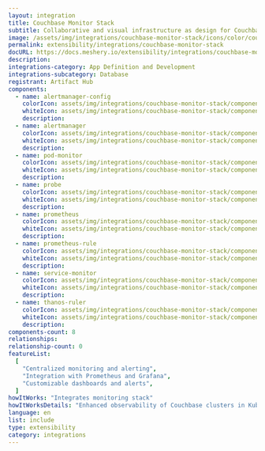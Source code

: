 ```yaml
---
layout: integration
title: Couchbase Monitor Stack
subtitle: Collaborative and visual infrastructure as design for Couchbase Monitor Stack
image: /assets/img/integrations/couchbase-monitor-stack/icons/color/couchbase-monitor-stack-color.svg
permalink: extensibility/integrations/couchbase-monitor-stack
docURL: https://docs.meshery.io/extensibility/integrations/couchbase-monitor-stack
description:
integrations-category: App Definition and Development
integrations-subcategory: Database
registrant: Artifact Hub
components:
  - name: alertmanager-config
    colorIcon: assets/img/integrations/couchbase-monitor-stack/components/alertmanager-config/icons/color/alertmanager-config-color.svg
    whiteIcon: assets/img/integrations/couchbase-monitor-stack/components/alertmanager-config/icons/white/alertmanager-config-white.svg
    description:
  - name: alertmanager
    colorIcon: assets/img/integrations/couchbase-monitor-stack/components/alertmanager/icons/color/alertmanager-color.svg
    whiteIcon: assets/img/integrations/couchbase-monitor-stack/components/alertmanager/icons/white/alertmanager-white.svg
    description:
  - name: pod-monitor
    colorIcon: assets/img/integrations/couchbase-monitor-stack/components/pod-monitor/icons/color/pod-monitor-color.svg
    whiteIcon: assets/img/integrations/couchbase-monitor-stack/components/pod-monitor/icons/white/pod-monitor-white.svg
    description:
  - name: probe
    colorIcon: assets/img/integrations/couchbase-monitor-stack/components/probe/icons/color/probe-color.svg
    whiteIcon: assets/img/integrations/couchbase-monitor-stack/components/probe/icons/white/probe-white.svg
    description:
  - name: prometheus
    colorIcon: assets/img/integrations/couchbase-monitor-stack/components/prometheus/icons/color/prometheus-color.svg
    whiteIcon: assets/img/integrations/couchbase-monitor-stack/components/prometheus/icons/white/prometheus-white.svg
    description:
  - name: prometheus-rule
    colorIcon: assets/img/integrations/couchbase-monitor-stack/components/prometheus-rule/icons/color/prometheus-rule-color.svg
    whiteIcon: assets/img/integrations/couchbase-monitor-stack/components/prometheus-rule/icons/white/prometheus-rule-white.svg
    description:
  - name: service-monitor
    colorIcon: assets/img/integrations/couchbase-monitor-stack/components/service-monitor/icons/color/service-monitor-color.svg
    whiteIcon: assets/img/integrations/couchbase-monitor-stack/components/service-monitor/icons/white/service-monitor-white.svg
    description:
  - name: thanos-ruler
    colorIcon: assets/img/integrations/couchbase-monitor-stack/components/thanos-ruler/icons/color/thanos-ruler-color.svg
    whiteIcon: assets/img/integrations/couchbase-monitor-stack/components/thanos-ruler/icons/white/thanos-ruler-white.svg
    description:
components-count: 8
relationships:
relationship-count: 0
featureList:
  [
    "Centralized monitoring and alerting",
    "Integration with Prometheus and Grafana",
    "Customizable dashboards and alerts",
  ]
howItWorks: "Integrates monitoring stack"
howItWorksDetails: "Enhanced observability of Couchbase clusters in Kubernetes"
language: en
list: include
type: extensibility
category: integrations
---
```

